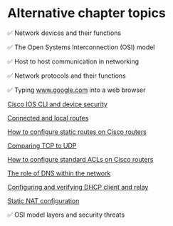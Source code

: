 # Alternative chapter topics

✅ Network devices and their functions

✅ The Open Systems Interconnection (OSI) model

✅ Host to host communication in networking

✅ Network protocols and their functions

✅ Typing www.google.com into a web browser

[Cisco IOS CLI and device security](cisco-ios-cli-and-device-security.md)

[Connected and local routes](connected-and-local-routes.md)

[How to configure static routes on Cisco routers](how-to-configure-static-routes-on-cisco-routers.md)

[Comparing TCP to UDP](comparing-tcp-to-udp.md)

[How to configure standard ACLs on Cisco routers](how-to-configure-standard-acls-on-cisco-routers.md)

[The role of DNS within the network](the-role-of-dns-within-the-network.md)

[Configuring and verifying DHCP client and relay](configuring-and-verifying-dhcp-client-and-relay.md)

[Static NAT configuration](static-nat-configuration.md)

✅ OSI model layers and security threats
